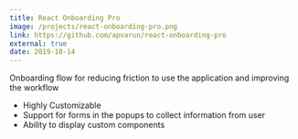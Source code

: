 ```yaml
---
title: React Onboarding Pro
image: /projects/react-onboarding-pro.png
link: https://github.com/apvarun/react-onboarding-pro
external: true
date: 2019-10-14
---
```


Onboarding flow for reducing friction to use the application and improving the workflow

- Highly Customizable
- Support for forms in the popups to collect information from user
- Ability to display custom components